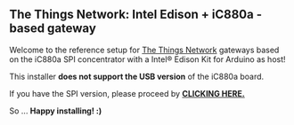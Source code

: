 ## The Things Network: Intel Edison + iC880a - based gateway

Welcome to the reference setup for [The Things Network](https://thethingsnetwork.org/c/bucharest/) gateways based on the iC880a SPI concentrator with a Intel® Edison Kit for Arduino as host!

This installer **does not support the USB version** of the iC880a board.

If you have the SPI version, please proceed by **[CLICKING HERE.](https://github.com/mihaimiculescu/TTN-ic880a-edison-gateway/tree/spi)**

So ...              **Happy installing! :)**

